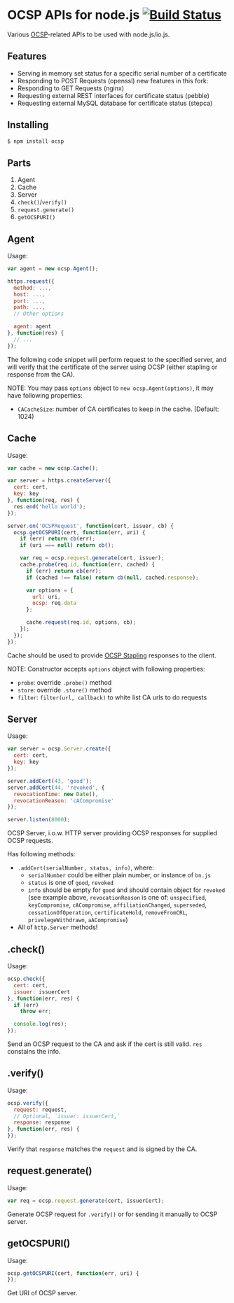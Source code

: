 # OCSP APIs for node.js [![Build Status](https://secure.travis-ci.org/indutny/ocsp.svg)](http://travis-ci.org/indutny/ocsp)

Various [OCSP][0]-related APIs to be used with node.js/io.js.

## Features

- Serving in memory set status for a specific serial number of a certificate
- Responding to POST Requests (openssl)
new features in this fork:
- Responding to GET Requests (nginx)
- Requesting external REST interfaces for certificate status (pebble)
- Requesting external MySQL database for certificate status (stepca)

## Installing

```bash
$ npm install ocsp
```

## Parts

1. Agent
2. Cache
3. Server
4. `check()`/`verify()`
5. `request.generate()`
6. `getOCSPURI()`

## Agent

Usage:

```javascript
var agent = new ocsp.Agent();

https.request({
  method: ...,
  host: ...,
  port: ...,
  path: ...,
  // Other options

  agent: agent
}, function(res) {
  // ...
});
```

The following code snippet will perform request to the specified server, and
will verify that the certificate of the server using OCSP (either stapling or
response from the CA).

NOTE: You may pass `options` object to `new ocsp.Agent(options)`, it may have
following properties:

* `CACacheSize`: number of CA certificates to keep in the cache. (Default: 1024)

## Cache

Usage:

```javascript
var cache = new ocsp.Cache();

var server = https.createServer({
  cert: cert,
  key: key
}, function(req, res) {
  res.end('hello world');
});

server.on('OCSPRequest', function(cert, issuer, cb) {
  ocsp.getOCSPURI(cert, function(err, uri) {
    if (err) return cb(err);
    if (uri === null) return cb();

    var req = ocsp.request.generate(cert, issuer);
    cache.probe(req.id, function(err, cached) {
      if (err) return cb(err);
      if (cached !== false) return cb(null, cached.response);

      var options = {
        url: uri,
        ocsp: req.data
      };

      cache.request(req.id, options, cb);
    });
  });
});
```

Cache should be used to provide [OCSP Stapling][1] responses to the client.

NOTE: Constructor accepts `options` object with following properties:

* `probe`: override `.probe()` method
* `store`: override `.store()` method
* `filter`: `filter(url, callback)` to white list CA urls to do requests

## Server

Usage:

```javascript
var server = ocsp.Server.create({
  cert: cert,
  key: key
});

server.addCert(43, 'good');
server.addCert(44, 'revoked', {
  revocationTime: new Date(),
  revocationReason: 'cACompromise'
});

server.listen(8000);
```

OCSP Server, i.o.w. HTTP server providing OCSP responses for supplied OCSP
requests.

Has following methods:

* `.addCert(serialNumber, status, info)`, where:
  * `serialNumber` could be either plain number, or instance of `bn.js`
  * `status` is one of `good`, `revoked`
  * `info` should be empty for `good` and should contain object for `revoked`
    (see example above, `revocationReason` is one of: `unspecified`,
     `keyCompromise`, `cACompromise`, `affiliationChanged`, `superseded`,
     `cessationOfOperation`, `certificateHold`, `removeFromCRL`,
     `privelegeWithdrawn`, `aACompromise`)
* All of `http.Server` methods!

## .check()

Usage:

```javascript
ocsp.check({
  cert: cert,
  issuer: issuerCert
}, function(err, res) {
  if (err)
    throw err;

  console.log(res);
});
```

Send an OCSP request to the CA and ask if the cert is still valid. `res`
constains the info.

## .verify()

Usage:

```javascript
ocsp.verify({
  request: request,
  // Optional, `issuer: issuerCert,`
  response: response
}, function(err, res) {
});
```

Verify that `response` matches the `request` and is signed by the CA.

## request.generate()

Usage:

```javascript
var req = ocsp.request.generate(cert, issuerCert);
```

Generate OCSP request for `.verify()` or for sending it manually to OCSP server.

## getOCSPURI()

Usage:

```javascript
ocsp.getOCSPURI(cert, function(err, uri) {
});
```

Get URI of OCSP server.

[0]: http://en.wikipedia.org/wiki/Online_Certificate_Status_Protocol
[1]: http://en.wikipedia.org/wiki/OCSP_stapling
